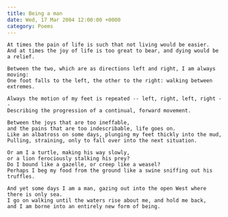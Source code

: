 ```yaml
---
title: Being a man
date: Wed, 17 Mar 2004 12:00:00 +0000
category: Poems
---
```


    At times the pain of life is such that not living would be easier.  
    And at times the joy of life is too great to bear, and dying would be a relief.

    Between the two, which are as directions left and right, I am always moving:  
    One foot falls to the left, the other to the right: walking between extremes.

    Always the motion of my feet is repeated -- left, right, left, right --  
    Describing the progression of a continual, forward movement.

    Between the joys that are too ineffable,  
    and the pains that are too indescribable, life goes on.  
    Like an albatross on some days, plunging my feet thickly into the mud,  
    Pulling, straining, only to fall over into the next situation.

    Or am I a turtle, making his way slowly,  
    or a lion ferociously stalking his prey?  
    Do I bound like a gazelle, or creep like a weasel?  
    Perhaps I beg my food from the ground like a swine sniffing out his truffles.

    And yet some days I am a man, gazing out into the open West where there is only sea.  
    I go on walking until the waters rise about me, and hold me back,  
    and I am borne into an entirely new form of being.


